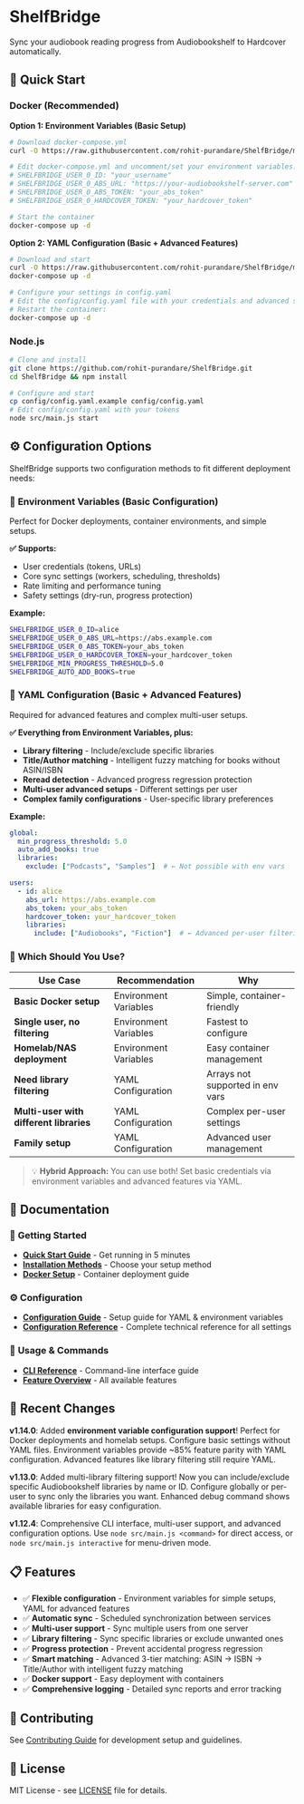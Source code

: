 # ShelfBridge

Sync your audiobook reading progress from Audiobookshelf to Hardcover automatically.

## 🚀 Quick Start

### Docker (Recommended)

**Option 1: Environment Variables (Basic Setup)**
```bash
# Download docker-compose.yml
curl -O https://raw.githubusercontent.com/rohit-purandare/ShelfBridge/main/docker-compose.yml

# Edit docker-compose.yml and uncomment/set your environment variables:
# SHELFBRIDGE_USER_0_ID: "your_username"
# SHELFBRIDGE_USER_0_ABS_URL: "https://your-audiobookshelf-server.com"
# SHELFBRIDGE_USER_0_ABS_TOKEN: "your_abs_token"
# SHELFBRIDGE_USER_0_HARDCOVER_TOKEN: "your_hardcover_token"

# Start the container
docker-compose up -d
```

**Option 2: YAML Configuration (Basic + Advanced Features)**
```bash
# Download and start
curl -O https://raw.githubusercontent.com/rohit-purandare/ShelfBridge/main/docker-compose.yml
docker-compose up -d

# Configure your settings in config.yaml
# Edit the config/config.yaml file with your credentials and advanced settings
# Restart the container:
docker-compose up -d
```

### Node.js
```bash
# Clone and install
git clone https://github.com/rohit-purandare/ShelfBridge.git
cd ShelfBridge && npm install

# Configure and start
cp config/config.yaml.example config/config.yaml
# Edit config/config.yaml with your tokens
node src/main.js start
```

## ⚙️ Configuration Options

ShelfBridge supports two configuration methods to fit different deployment needs:

### 🔧 **Environment Variables** (Basic Configuration)
Perfect for Docker deployments, container environments, and simple setups.

**✅ Supports:**
- User credentials (tokens, URLs)
- Core sync settings (workers, scheduling, thresholds)
- Rate limiting and performance tuning
- Safety settings (dry-run, progress protection)

**Example:**
```bash
SHELFBRIDGE_USER_0_ID=alice
SHELFBRIDGE_USER_0_ABS_URL=https://abs.example.com
SHELFBRIDGE_USER_0_ABS_TOKEN=your_abs_token
SHELFBRIDGE_USER_0_HARDCOVER_TOKEN=your_hardcover_token
SHELFBRIDGE_MIN_PROGRESS_THRESHOLD=5.0
SHELFBRIDGE_AUTO_ADD_BOOKS=true
```

### 📄 **YAML Configuration** (Basic + Advanced Features)
Required for advanced features and complex multi-user setups.

**✅ Everything from Environment Variables, plus:**
- **Library filtering** - Include/exclude specific libraries
- **Title/Author matching** - Intelligent fuzzy matching for books without ASIN/ISBN
- **Reread detection** - Advanced progress regression protection
- **Multi-user advanced setups** - Different settings per user
- **Complex family configurations** - User-specific library preferences

**Example:**
```yaml
global:
  min_progress_threshold: 5.0
  auto_add_books: true
  libraries:
    exclude: ["Podcasts", "Samples"]  # ← Not possible with env vars

users:
  - id: alice
    abs_url: https://abs.example.com
    abs_token: your_abs_token
    hardcover_token: your_hardcover_token
    libraries:
      include: ["Audiobooks", "Fiction"]  # ← Advanced per-user filtering
```

### 🎯 **Which Should You Use?**

| Use Case | Recommendation | Why |
|----------|---------------|-----|
| **Basic Docker setup** | Environment Variables | Simple, container-friendly |
| **Single user, no filtering** | Environment Variables | Fastest to configure |
| **Homelab/NAS deployment** | Environment Variables | Easy container management |
| **Need library filtering** | YAML Configuration | Arrays not supported in env vars |
| **Multi-user with different libraries** | YAML Configuration | Complex per-user settings |
| **Family setup** | YAML Configuration | Advanced user management |

> 💡 **Hybrid Approach:** You can use both! Set basic credentials via environment variables and advanced features via YAML.

## 📖 Documentation

### 🚀 **Getting Started**
- **[Quick Start Guide](wiki/user-guides/Quick-Start.md)** - Get running in 5 minutes
- **[Installation Methods](wiki/user-guides/Installation-Methods.md)** - Choose your setup method
- **[Docker Setup](wiki/user-guides/Docker-Setup.md)** - Container deployment guide

### ⚙️ **Configuration**
- **[Configuration Guide](wiki/admin/Configuration-Guide.md)** - Setup guide for YAML & environment variables
- **[Configuration Reference](wiki/admin/Configuration-Reference.md)** - Complete technical reference for all settings

### 🔧 **Usage & Commands**
- **[CLI Reference](wiki/technical/CLI-Reference.md)** - Command-line interface guide
- **[Feature Overview](wiki/user-guides/Feature-Overview.md)** - All available features

## 🔄 Recent Changes

**v1.14.0**: Added **environment variable configuration support**! Perfect for Docker deployments and homelab setups. Configure basic settings without YAML files. Environment variables provide ~85% feature parity with YAML configuration. Advanced features like library filtering still require YAML.

**v1.13.0**: Added multi-library filtering support! Now you can include/exclude specific Audiobookshelf libraries by name or ID. Configure globally or per-user to sync only the libraries you want. Enhanced debug command shows available libraries for easy configuration.

**v1.12.4**: Comprehensive CLI interface, multi-user support, and advanced configuration options. Use `node src/main.js <command>` for direct access, or `node src/main.js interactive` for menu-driven mode.

## 📋 Features

- ✅ **Flexible configuration** - Environment variables for simple setups, YAML for advanced features
- ✅ **Automatic sync** - Scheduled synchronization between services
- ✅ **Multi-user support** - Sync multiple users from one server
- ✅ **Library filtering** - Sync specific libraries or exclude unwanted ones
- ✅ **Progress protection** - Prevent accidental progress regression
- ✅ **Smart matching** - Advanced 3-tier matching: ASIN → ISBN → Title/Author with intelligent fuzzy matching
- ✅ **Docker support** - Easy deployment with containers
- ✅ **Comprehensive logging** - Detailed sync reports and error tracking

## 🤝 Contributing

See [Contributing Guide](wiki/developer/Contributing.md) for development setup and guidelines.

## 📄 License

MIT License - see [LICENSE](LICENSE) file for details. 